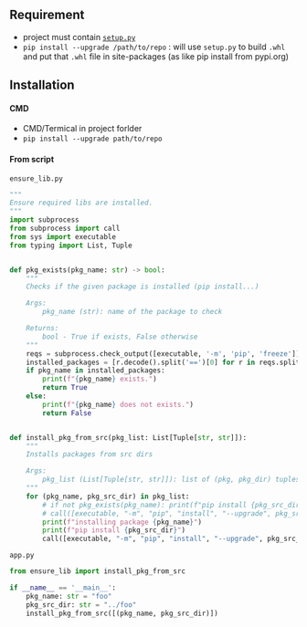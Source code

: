 ## Requirement
* project must contain [`setup.py`](/python-world/setup-py.md)
* `pip install --upgrade /path/to/repo` : will use `setup.py` to build `.whl` and put that `.whl` file in site-packages (as like pip install from pypi.org)

## Installation
#### CMD
* CMD/Termical in project forlder
* `pip install --upgrade path/to/repo`

#### From script
`ensure_lib.py`
```python
"""
Ensure required libs are installed.
"""
import subprocess
from subprocess import call
from sys import executable
from typing import List, Tuple


def pkg_exists(pkg_name: str) -> bool:
    """
    Checks if the given package is installed (pip install...)

    Args:
        pkg_name (str): name of the package to check

    Returns:
        bool - True if exists, False otherwise
    """
    reqs = subprocess.check_output([executable, '-m', 'pip', 'freeze'])
    installed_packages = [r.decode().split('==')[0] for r in reqs.split()]
    if pkg_name in installed_packages:
        print(f"{pkg_name} exists.")
        return True
    else:
        print(f"{pkg_name} does not exists.")
        return False


def install_pkg_from_src(pkg_list: List[Tuple[str, str]]):
    """
    Installs packages from src dirs

    Args:
        pkg_list (List[Tuple[str, str]]): list of (pkg, pkg_dir) tuples
    """
    for (pkg_name, pkg_src_dir) in pkg_list:
        # if not pkg_exists(pkg_name): print(f"pip install {pkg_src_dir}")
        # call([executable, "-m", "pip", "install", "--upgrade", pkg_src_dir])
        print(f"installing package {pkg_name}")
        print(f"pip install {pkg_src_dir}")
        call([executable, "-m", "pip", "install", "--upgrade", pkg_src_dir])
```
`app.py`
```python
from ensure_lib import install_pkg_from_src

if __name__ == '__main__':
    pkg_name: str = "foo"
    pkg_src_dir: str = "../foo"
    install_pkg_from_src([(pkg_name, pkg_src_dir)])
```
